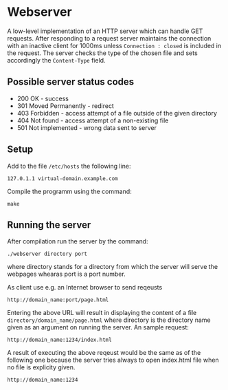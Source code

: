 # Webserver
A low-level implementation of an HTTP server which can handle GET requests. After responding to a request server maintains the connection with an inactive client for 1000ms unless ```Connection : closed``` is included in the request. The server checks the type of the chosen file and sets accordingly the ```Content-Type``` field.

## Possible server status codes
* 200 OK - success
* 301 Moved Permanently - redirect
* 403 Forbidden - access attempt of a file outside of the given directory
* 404 Not found - access attempt of a non-existing file
* 501 Not implemented - wrong data sent to server

## Setup
Add to the file ```/etc/hosts``` the following line:
```
127.0.1.1 virtual-domain.example.com
```
Compile the programm using the command:
```
make
```
## Running the server
After compilation run the server by the command:
```
./webserver directory port
```
where directory stands for a directory from which the server will serve the webpages whearas port is a port number. 

As client use e.g. an Internet browser to send reqeusts
```
http://domain_name:port/page.html
```
Entering the above URL will result in displaying the content of a file ```directory/domain_name/page.html``` where directory is the directory name given as an argument on running the server.
An sample request:
```
http://domain_name:1234/index.html
```
A result of executing the above reqeust would be the same as  of the following one because the server tries always to open index.html file when no file is explicity given.
```
http://domain_name:1234
```